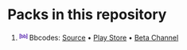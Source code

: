 # Packs in this repository
1. <img src='bbcodes/apk/flag/flag.png' height='16'>&nbsp;Bbcodes: [Source](bbcodes) • [Play Store](https://play.google.com/store/apps/details?id=com.kasahorow.android.keyboard.app.quicktexts.bbcodes) • [Beta Channel](https://play.google.com/apps/testing/com.kasahorow.android.keyboard.app.quicktexts.bbcodes)
